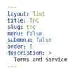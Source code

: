 ```yaml
---
layout: list
title: TnC
slug: tnc
menu: false
submenu: false
order: 6
description: >
  Terms and Service
---
```

